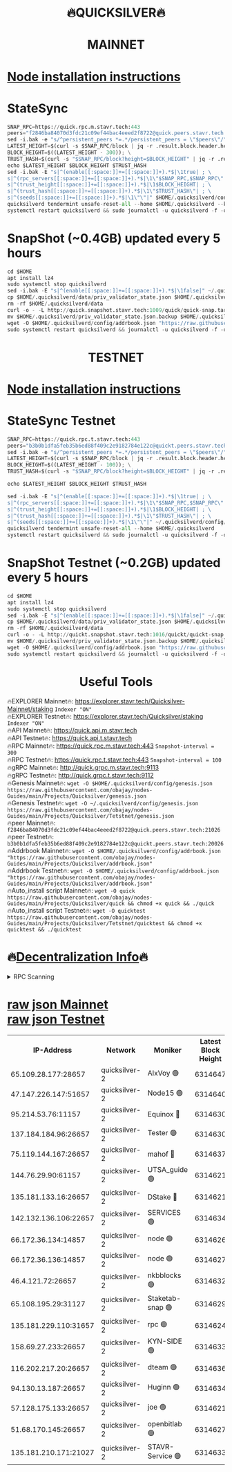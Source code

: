 <h1 align="center"> 🔥QUICKSILVER🔥</h1>

<h1 align="center"> MAINNET</h1>

[Node installation instructions](https://github.com/obajay/nodes-Guides/tree/main/Projects/Quicksilver)
=

# StateSync
```python
SNAP_RPC=https://quick.rpc.m.stavr.tech:443
peers="f2846ba84070d3fdc21c09ef44bac4eeed2f8722@quick.peers.stavr.tech:21026"
sed -i.bak -e "s/^persistent_peers *=.*/persistent_peers = \"$peers\"/" $HOME/.quicksilverd/config/config.toml
LATEST_HEIGHT=$(curl -s $SNAP_RPC/block | jq -r .result.block.header.height); \
BLOCK_HEIGHT=$((LATEST_HEIGHT - 300)); \
TRUST_HASH=$(curl -s "$SNAP_RPC/block?height=$BLOCK_HEIGHT" | jq -r .result.block_id.hash)
echo $LATEST_HEIGHT $BLOCK_HEIGHT $TRUST_HASH
sed -i.bak -E "s|^(enable[[:space:]]+=[[:space:]]+).*$|\1true| ; \
s|^(rpc_servers[[:space:]]+=[[:space:]]+).*$|\1\"$SNAP_RPC,$SNAP_RPC\"| ; \
s|^(trust_height[[:space:]]+=[[:space:]]+).*$|\1$BLOCK_HEIGHT| ; \
s|^(trust_hash[[:space:]]+=[[:space:]]+).*$|\1\"$TRUST_HASH\"| ; \
s|^(seeds[[:space:]]+=[[:space:]]+).*$|\1\"\"|" $HOME/.quicksilverd/config/config.toml
quicksilverd tendermint unsafe-reset-all --home $HOME/.quicksilverd --keep-addr-book
systemctl restart quicksilverd && sudo journalctl -u quicksilverd -f -o cat
```

# SnapShot (~0.4GB) updated every 5 hours
```python
cd $HOME
apt install lz4
sudo systemctl stop quicksilverd
sed -i.bak -E "s|^(enable[[:space:]]+=[[:space:]]+).*$|\1false|" ~/.quicksilverd/config/config.toml
cp $HOME/.quicksilverd/data/priv_validator_state.json $HOME/.quicksilverd/priv_validator_state.json.backup
rm -rf $HOME/.quicksilverd/data
curl -o - -L http://quick.snapshot.stavr.tech:1009/quick/quick-snap.tar.lz4 | lz4 -c -d - | tar -x -C $HOME/.quicksilverd --strip-components 2
mv $HOME/.quicksilverd/priv_validator_state.json.backup $HOME/.quicksilverd/data/priv_validator_state.json
wget -O $HOME/.quicksilverd/config/addrbook.json "https://raw.githubusercontent.com/obajay/nodes-Guides/main/Projects/Quicksilver/addrbook.json"
sudo systemctl restart quicksilverd && journalctl -u quicksilverd -f -o cat
```

<h1 align="center"> TESTNET</h1>

[Node installation instructions](https://github.com/obajay/nodes-Guides/tree/main/Projects/Quicksilver/Tetstnet)
=

# StateSync Testnet
```python
SNAP_RPC=https://quick.rpc.t.stavr.tech:443
peers="b3b0b1dfa5feb35b6ed88f409c2e9182784e122c@quickt.peers.stavr.tech:20026"
sed -i.bak -e "s/^persistent_peers *=.*/persistent_peers = \"$peers\"/" $HOME/.quicksilverd/config/config.toml
LATEST_HEIGHT=$(curl -s $SNAP_RPC/block | jq -r .result.block.header.height); \
BLOCK_HEIGHT=$((LATEST_HEIGHT - 100)); \
TRUST_HASH=$(curl -s "$SNAP_RPC/block?height=$BLOCK_HEIGHT" | jq -r .result.block_id.hash)

echo $LATEST_HEIGHT $BLOCK_HEIGHT $TRUST_HASH

sed -i.bak -E "s|^(enable[[:space:]]+=[[:space:]]+).*$|\1true| ; \
s|^(rpc_servers[[:space:]]+=[[:space:]]+).*$|\1\"$SNAP_RPC,$SNAP_RPC\"| ; \
s|^(trust_height[[:space:]]+=[[:space:]]+).*$|\1$BLOCK_HEIGHT| ; \
s|^(trust_hash[[:space:]]+=[[:space:]]+).*$|\1\"$TRUST_HASH\"| ; \
s|^(seeds[[:space:]]+=[[:space:]]+).*$|\1\"\"|" ~/.quicksilverd/config/config.toml
quicksilverd tendermint unsafe-reset-all --home $HOME/.quicksilverd
systemctl restart quicksilverd && sudo journalctl -u quicksilverd -f -o cat

```

# SnapShot Testnet (~0.2GB) updated every 5 hours
```python
cd $HOME
apt install lz4
sudo systemctl stop quicksilverd
sed -i.bak -E "s|^(enable[[:space:]]+=[[:space:]]+).*$|\1false|" ~/.quicksilverd/config/config.toml
cp $HOME/.quicksilverd/data/priv_validator_state.json $HOME/.quicksilverd/priv_validator_state.json.backup
rm -rf $HOME/.quicksilverd/data
curl -o - -L http://quickt.snapshot.stavr.tech:1016/quickt/quickt-snap.tar.lz4 | lz4 -c -d - | tar -x -C $HOME/.quicksilverd --strip-components 2
mv $HOME/.quicksilverd/priv_validator_state.json.backup $HOME/.quicksilverd/data/priv_validator_state.json
wget -O $HOME/.quicksilverd/config/addrbook.json "https://raw.githubusercontent.com/obajay/nodes-Guides/main/Projects/Quicksilver/Tetstnet/addrbook.json"
sudo systemctl restart quicksilverd && journalctl -u quicksilverd -f -o cat
```
 <h1 align="center"> Useful Tools</h1>

🔥EXPLORER Mainnet🔥:        https://explorer.stavr.tech/Quicksilver-Mainnet/staking    `Indexer "ON"` \
🔥EXPLORER Testnet🔥:        https://explorer.stavr.tech/Quicksilver/staking	        `Indexer "ON"` \
🔥API Mainnet🔥: 			 https://quick.api.m.stavr.tech \
🔥API Testnet🔥: 			 https://quick.api.t.stavr.tech \
🔥RPC Mainnet🔥:             https://quick.rpc.m.stavr.tech:443              `Snapshot-interval = 300` \
🔥RPC Testnet🔥:             https://quick.rpc.t.stavr.tech:443              `Snapshot-interval = 100` \
🔥gRPC Mainnet🔥:                    http://quick.grpc.m.stavr.tech:9113 \
🔥gRPC Testnet🔥:                    http://quick.grpc.t.stavr.tech:9112 \
🔥Genesis Mainnet🔥: `wget -O $HOME/.quicksilverd/config/genesis.json https://raw.githubusercontent.com/obajay/nodes-Guides/main/Projects/Quicksilver/genesis.json` \
🔥Genesis Testnet🔥: `wget -O ~/.quicksilverd/config/genesis.json https://raw.githubusercontent.com/obajay/nodes-Guides/main/Projects/Quicksilver/Tetstnet/genesis.json` \
🔥peer Mainnet🔥:					 `f2846ba84070d3fdc21c09ef44bac4eeed2f8722@quick.peers.stavr.tech:21026` \
🔥peer Testnet🔥:					 `b3b0b1dfa5feb35b6ed88f409c2e9182784e122c@quickt.peers.stavr.tech:20026` \
🔥Addrbook Mainnet🔥:    ```wget -O $HOME/.quicksilverd/config/addrbook.json "https://raw.githubusercontent.com/obajay/nodes-Guides/main/Projects/Quicksilver/addrbook.json"``` \
🔥Addrbook Testnet🔥:    ```wget -O $HOME/.quicksilverd/config/addrbook.json "https://raw.githubusercontent.com/obajay/nodes-Guides/main/Projects/Quicksilver/addrbook.json"``` \
🔥Auto_install script Mainnet🔥: ```wget -O quick https://raw.githubusercontent.com/obajay/nodes-Guides/main/Projects/Quicksilver/quick && chmod +x quick && ./quick``` \
🔥Auto_install script Testnet🔥: ```wget -O quicktest https://raw.githubusercontent.com/obajay/nodes-Guides/main/Projects/Quicksilver/Tetstnet/quicktest && chmod +x quicktest && ./quicktest```

🔥[Decentralization Info](https://github.com/obajay/StateSync-snapshots/tree/main/Projects/Quicksilver/Decentralization)🔥
=

<details>
<summary>RPC Scanning</summary>

<h2 align="center"> We scan nodes in real time every 4 hours. And we provide the final result of RPC endpoints.
We cannot influence the operation of these nodes in any way. </h2>


```python
If Voting Power is higher than 0 --> then the Node is a validator of the network and may be subject to attack and be a potential threat to the chain.
```
```python
We marked such validators with a red symbol
```

</details>

[raw json Mainnet](https://rpc-check.quickm.stavr.tech/quickm/rpc-quickm-result.json) \
[raw json Testnet](https://github.com/obajay/StateSync-snapshots/tree/main/Projects/Quicksilver/Rpc-Check-Testnet)
=


<table><tr><th>IP-Address</th><th>Network</th><th>Moniker</th><th>Latest Block Height</th><th>Earliest Block Height</th><th>Catching Up</th><th>Tx Index</th><th>Voting Power</th><th>Scan Time</th></tr><tr><td>65.109.28.177:28657</td><td>quicksilver-2</td><td>AlxVoy 🟢</td><td>6314647</td><td>3562001</td><td>False</td><td>off</td><td>0</td><td>2024-03-09T04:40:10.143374987UTC</td></tr><tr><td>47.147.226.147:51657</td><td>quicksilver-2</td><td>Node15 🟢</td><td>6314640</td><td>5151648</td><td>False</td><td>off</td><td>0</td><td>2024-03-09T04:39:32.927213515UTC</td></tr><tr><td>95.214.53.76:11157</td><td>quicksilver-2</td><td>Equinox 🔴</td><td>6314630</td><td>5322496</td><td>False</td><td>on</td><td>215771</td><td>2024-03-09T04:38:34.607849095UTC</td></tr><tr><td>137.184.184.96:26657</td><td>quicksilver-2</td><td>Tester 🟢</td><td>6314630</td><td>5550692</td><td>False</td><td>off</td><td>0</td><td>2024-03-09T04:38:35.448755329UTC</td></tr><tr><td>75.119.144.167:26657</td><td>quicksilver-2</td><td>mahof 🔴</td><td>6314637</td><td>5654794</td><td>False</td><td>on</td><td>287616</td><td>2024-03-09T04:39:14.631719862UTC</td></tr><tr><td>144.76.29.90:61157</td><td>quicksilver-2</td><td>UTSA_guide 🟢</td><td>6314621</td><td>5743301</td><td>False</td><td>on</td><td>0</td><td>2024-03-09T04:37:39.911529907UTC</td></tr><tr><td>135.181.133.16:26657</td><td>quicksilver-2</td><td>DStake 🔴</td><td>6314621</td><td>5807001</td><td>False</td><td>on</td><td>79670</td><td>2024-03-09T04:37:39.436015823UTC</td></tr><tr><td>142.132.136.106:22657</td><td>quicksilver-2</td><td>SERVICES 🟢</td><td>6314634</td><td>5920001</td><td>False</td><td>on</td><td>0</td><td>2024-03-09T04:38:55.464247424UTC</td></tr><tr><td>66.172.36.134:14857</td><td>quicksilver-2</td><td>node 🟢</td><td>6314626</td><td>5950756</td><td>False</td><td>on</td><td>0</td><td>2024-03-09T04:38:10.453228312UTC</td></tr><tr><td>66.172.36.136:14857</td><td>quicksilver-2</td><td>node 🟢</td><td>6314627</td><td>5950756</td><td>False</td><td>on</td><td>0</td><td>2024-03-09T04:38:13.251460110UTC</td></tr><tr><td>46.4.121.72:26657</td><td>quicksilver-2</td><td>nkbblocks 🟢</td><td>6314632</td><td>6056301</td><td>False</td><td>on</td><td>0</td><td>2024-03-09T04:38:43.981689292UTC</td></tr><tr><td>65.108.195.29:31127</td><td>quicksilver-2</td><td>Staketab-snap 🟢</td><td>6314629</td><td>6075001</td><td>False</td><td>off</td><td>0</td><td>2024-03-09T04:38:28.156363948UTC</td></tr><tr><td>135.181.229.110:31657</td><td>quicksilver-2</td><td>rpc 🟢</td><td>6314624</td><td>6133480</td><td>False</td><td>on</td><td>0</td><td>2024-03-09T04:37:57.004542794UTC</td></tr><tr><td>158.69.27.233:26657</td><td>quicksilver-2</td><td>KYN-SIDE 🟢</td><td>6314633</td><td>6159001</td><td>False</td><td>on</td><td>0</td><td>2024-03-09T04:38:48.659149971UTC</td></tr><tr><td>116.202.217.20:26657</td><td>quicksilver-2</td><td>dteam 🟢</td><td>6314636</td><td>6169501</td><td>False</td><td>on</td><td>0</td><td>2024-03-09T04:39:06.181845317UTC</td></tr><tr><td>94.130.13.187:26657</td><td>quicksilver-2</td><td>Huginn 🟢</td><td>6314634</td><td>6231630</td><td>False</td><td>on</td><td>0</td><td>2024-03-09T04:38:55.678865934UTC</td></tr><tr><td>57.128.175.133:26657</td><td>quicksilver-2</td><td>joe 🟢</td><td>6314621</td><td>6246344</td><td>False</td><td>on</td><td>0</td><td>2024-03-09T04:37:42.273804354UTC</td></tr><tr><td>51.68.170.145:26657</td><td>quicksilver-2</td><td>openbitlab 🟢</td><td>6314627</td><td>6309483</td><td>False</td><td>on</td><td>0</td><td>2024-03-09T04:38:17.582362807UTC</td></tr><tr><td>135.181.210.171:21027</td><td>quicksilver-2</td><td>STAVR-Service 🟢</td><td>6314633</td><td>6314001</td><td>False</td><td>on</td><td>0</td><td>2024-03-09T04:38:51.029948723UTC</td></tr></table>
